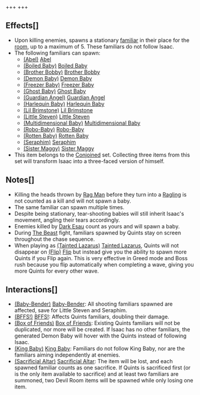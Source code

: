 +++
+++

Effects[]
---------


* Upon killing enemies, spawns a stationary [familiar](/wiki/Familiar "Familiar") in their place for the [room](/wiki/Rooms "Rooms"), up to a maximum of 5. These familiars do not follow Isaac.
* The following familiars can spawn:
	+ [(Abel)](/wiki/Abel "Abel") [Abel](/wiki/Abel "Abel")
	+ [(Boiled Baby)](/wiki/Boiled_Baby "Boiled Baby") [Boiled Baby](/wiki/Boiled_Baby "Boiled Baby")
	+ [(Brother Bobby)](/wiki/Brother_Bobby "Brother Bobby") [Brother Bobby](/wiki/Brother_Bobby "Brother Bobby")
	+ [(Demon Baby)](/wiki/Demon_Baby "Demon Baby") [Demon Baby](/wiki/Demon_Baby "Demon Baby")
	+ [(Freezer Baby)](/wiki/Freezer_Baby "Freezer Baby") [Freezer Baby](/wiki/Freezer_Baby "Freezer Baby")
	+ [(Ghost Baby)](/wiki/Ghost_Baby "Ghost Baby") [Ghost Baby](/wiki/Ghost_Baby "Ghost Baby")
	+ [(Guardian Angel)](/wiki/Guardian_Angel "Guardian Angel") [Guardian Angel](/wiki/Guardian_Angel "Guardian Angel")
	+ [(Harlequin Baby)](/wiki/Harlequin_Baby "Harlequin Baby") [Harlequin Baby](/wiki/Harlequin_Baby "Harlequin Baby")
	+ [(Lil Brimstone)](/wiki/Lil_Brimstone "Lil Brimstone") [Lil Brimstone](/wiki/Lil_Brimstone "Lil Brimstone")
	+ [(Little Steven)](/wiki/Little_Steven "Little Steven") [Little Steven](/wiki/Little_Steven "Little Steven")
	+ [(Multidimensional Baby)](/wiki/Multidimensional_Baby "Multidimensional Baby") [Multidimensional Baby](/wiki/Multidimensional_Baby "Multidimensional Baby")
	+ [(Robo-Baby)](/wiki/Robo-Baby "Robo-Baby") [Robo-Baby](/wiki/Robo-Baby "Robo-Baby")
	+ [(Rotten Baby)](/wiki/Rotten_Baby "Rotten Baby") [Rotten Baby](/wiki/Rotten_Baby "Rotten Baby")
	+ [(Seraphim)](/wiki/Seraphim "Seraphim") [Seraphim](/wiki/Seraphim "Seraphim")
	+ [(Sister Maggy)](/wiki/Sister_Maggy "Sister Maggy") [Sister Maggy](/wiki/Sister_Maggy "Sister Maggy")
* This item belongs to the [Conjoined](/wiki/Conjoined "Conjoined") set. Collecting three items from this set will transform Isaac into a three-faced version of himself.


Notes[]
-------


* Killing the heads thrown by [Rag Man](/wiki/Rag_Man "Rag Man") before they turn into a [Ragling](/wiki/Rag_man%27s_Rag_Ling "Rag man's Rag Ling") is not counted as a kill and will not spawn a baby.
* The same familiar can spawn multiple times.
* Despite being stationary, tear-shooting babies will still inherit Isaac's movement, angling their tears accordingly.
* Enemies killed by [Dark Esau](/wiki/Dark_Esau "Dark Esau") count as yours and will spawn a baby.
* During [The Beast](/wiki/The_Beast "The Beast") fight, familiars spawned by Quints stay on screen throughout the chase sequence.
* When playing as  [(Tainted Lazarus)](/wiki/Tainted_Lazarus "Tainted Lazarus") [Tainted Lazarus](/wiki/Tainted_Lazarus "Tainted Lazarus"), Quints will not disappear on [(Flip)](/wiki/Flip "Flip") [Flip](/wiki/Flip "Flip") but instead give you the ability to spawn more Quints if you Flip again. This is very effective in Greed mode and Boss rush because you flip automatically when completing a wave, giving you more Quints for every other wave.


Interactions[]
--------------


* [(Baby-Bender)](/wiki/Baby-Bender "Baby-Bender") [Baby-Bender](/wiki/Baby-Bender "Baby-Bender"): All shooting familiars spawned are affected, save for Little Steven and Seraphim.
* [(BFFS!)](/wiki/BFFS! "BFFS!") [BFFS!](/wiki/BFFS! "BFFS!"): Affects Quints familiars, doubling their damage.
* [(Box of Friends)](/wiki/Box_of_Friends "Box of Friends") [Box of Friends](/wiki/Box_of_Friends "Box of Friends"): Existing Quints familiars will not be duplicated, nor more will be created. If Isaac has no other familiars, the generated Demon Baby will hover with the Quints instead of following Isaac.
* [(King Baby)](/wiki/King_Baby "King Baby") [King Baby](/wiki/King_Baby "King Baby"): Familiars do not follow King Baby, nor are the familiars aiming independently at enemies.
* [(Sacrificial Altar)](/wiki/Sacrificial_Altar "Sacrificial Altar") [Sacrificial Altar](/wiki/Sacrificial_Altar "Sacrificial Altar"): The item will be lost, and each spawned familiar counts as one sacrifice. If Quints is sacrificed first (or is the only item available to sacrifice) and at least two familiars are summoned, two Devil Room items will be spawned while only losing one item.


